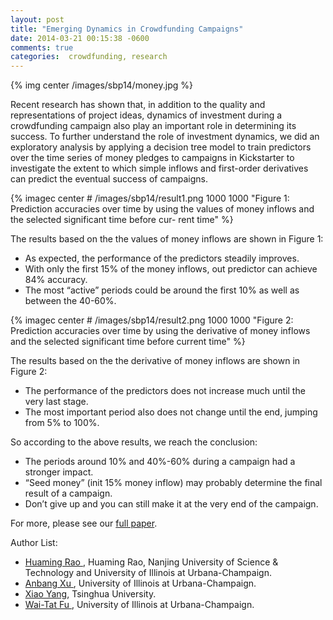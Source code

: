 ```yaml
---
layout: post
title: "Emerging Dynamics in Crowdfunding Campaigns"
date: 2014-03-21 00:15:38 -0600
comments: true
categories:  crowdfunding, research
---
```


{% img center /images/sbp14/money.jpg %}

Recent research has shown that, in addition to the quality and representations of project ideas, dynamics of investment during a crowdfunding campaign also play an important role in determining its success.  To further understand the role of investment dynamics, we did an exploratory analysis by applying a decision tree model to train predictors over the time series of money pledges to campaigns in Kickstarter to investigate the extent to which simple inflows and first-order derivatives can predict the eventual success of campaigns.  

<!--more-->

{% imagec center # /images/sbp14/result1.png 1000 1000 "Figure 1: Prediction accuracies over time by using the values of money inflows and the selected significant time before cur- rent time" %}

The results based on the  the values of money inflows are shown in Figure 1:

* As expected, the performance of the predictors steadily improves.
* With only the first 15% of the money inflows, out predictor can achieve 84% accuracy.
* The most “active” periods could be around the first 10% as well as between the 40-60%.

{% imagec center # /images/sbp14/result2.png 1000 1000 "Figure 2: Prediction accuracies over time by using the derivative of money inflows and the selected significant time before current time" %}

The results based on the the derivative of money inflows are shown in Figure 2:

* The performance of the predictors does not increase much until the very last stage.
* The most important period also does not change until the end, jumping from 5% to 100%.

So according to the above results, we reach the conclusion:

* The periods around 10% and 40%-60% during a campaign had a stronger impact.
* “Seed money” (init 15% money inflow) may probably determine the final result of a campaign.
* Don’t give up and you can still make it at the very end of the campaign.

For more, please see our [full paper](http://link.springer.com/chapter/10.1007/978-3-319-05579-4_41).

Author List:

* [ Huaming Rao ](http://web.engr.illinois.edu/~huamingr/), Huaming Rao, Nanjing University of Science & Technology and University of Illinois at Urbana-Champaign.
* [ Anbang Xu ](http://web.engr.illinois.edu/~xu26/), University of Illinois at Urbana-Champaign.
* [ Xiao Yang](http://xiao-yang.me/),  Tsinghua University.
* [ Wai-Tat Fu ](http://www.cs.illinois.edu/homes/wfu/), University of Illinois at Urbana-Champaign.


